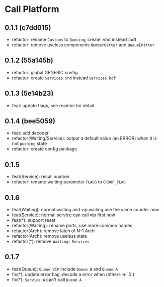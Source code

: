 # Call Platform

## 0.1.1 (c7dd015)

- refactor: rename `Customs` to `Queuing`, create .vhd instead .bdf
- refactor: remove useless components `NumberGetter` and `QueueEmitter`

## 0.1.2 (55a145b)

- refactor: global GENERIC config
- refactor: create `Services.vhd` instead `Services.bdf`

## 0.1.3 (5e14b23)

- feat: update flags, see readme for detail

## 0.1.4 (bee5059)

- feat: add decoder
- refactor(Waiting/Service): output a default value (an ERROR) when it is not `pushing` state
- refactor: create config package

## 0.1.5
- feat(Service): recall number
- refactor: rename waiting parameter `FLAGS` to `GROUP_FLAG`

## 0.1.6

- feat(Waiting): normal waiting and vip waiting use the same counter now
- feat(Service): normal service can call vip first now
- feat(*): support reset
- refactor(Waiting): rename ports, use more common names
- refactor(Arch): remove latch of N-1 Arch
- refactor(Arch): remove useless state
- refactor(*): remove `Waitings` `Services`

## 0.1.7

- feat(Queue): `Queue VIP` include `Queue B` and `Queue A`
- fix(*): update error flag, decode a error when (others => '0')
- fix(*): `Service A` can't call `Queue A`
